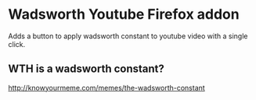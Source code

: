 # Wadsworth Youtube Firefox addon

Adds a button to apply wadsworth constant to youtube video with a single click.

## WTH is a wadsworth constant?

http://knowyourmeme.com/memes/the-wadsworth-constant
